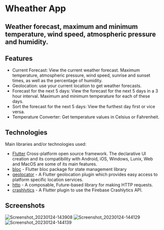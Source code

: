# Wheather App
## Weather forecast, maximum and minimum temperature, wind speed, atmospheric pressure and humidity.

## Features

- Current Forecast: View the current weather forecast. Maximum temperature, atmospheric pressure, wind speed, sunrise and sunset times, as well as the percentage of humidity.
- Geolocation: use your current location to get weather forecasts.
- Forecast for the next 5 days: View the forecast for the next 5 days in a 3 hour interval. Maximum and minimum temperature for each of these days.
- Sort the forecast for the next 5 days: View the furthest day first or vice versa.
- Temperature Converter: Get temperature values in Celsius or Fahrenheit.

## Technologies

Main libraries and/or technologies used:

- [Flutter]  Cross-platform open source framework. The declarative UI creation and its compatibility with Android, iOS, Windows, Lunix, Web and MacOS are some of its main features.
- [bloc] - Flutter bloc package for state management library
- [geolocator] - A Flutter geolocation plugin which provides easy access to platform specific location services.
- [http] - A composable, Future-based library for making HTTP requests.
- [crashlytics] - A Flutter plugin to use the Firebase Crashlytics API.



[//]: # (These are reference links used in the body of this note and get stripped out when the markdown processor does its job. There is no need to format nicely because it shouldn't be seen. Thanks SO - http://stackoverflow.com/questions/4823468/store-comments-in-markdown-syntax)

   [bloc]: <https://pub.dev/packages/flutter_bloc>
   [geolocator]: <https://pub.dev/packages/geolocator>
   [http]: <https://pub.dev/packages/http>
   [crashlytics]: <https://pub.dev/packages/firebase_crashlytics>
   [Flutter]: <http://https://flutter.dev/>
   
   ## Screenshots
   ![Screenshot_20230124-143908](https://user-images.githubusercontent.com/74194123/214455334-c93cf33e-90d3-46f8-a19e-1aca72b4f8be.jpeg)
![Screenshot_20230124-144129](https://user-images.githubusercontent.com/74194123/214455482-cf682649-e542-4be3-a4f0-c390d838a813.jpeg)
![Screenshot_20230124-144139](https://user-images.githubusercontent.com/74194123/214455540-046aaf75-e4e6-426c-a2ab-db30c4aabc45.jpeg)
   
